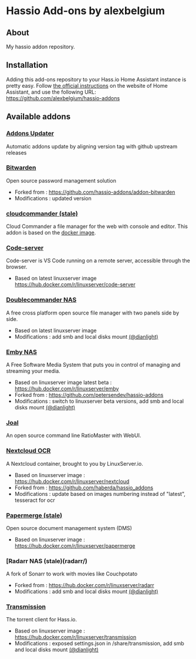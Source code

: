 # Hassio Add-ons by alexbelgium

## About
My hassio addon repository. 

## Installation

Adding this add-ons repository to your Hass.io Home Assistant instance is
pretty easy. Follow [the official instructions][third-party-addons] on the
website of Home Assistant, and use the following URL: https://github.com/alexbelgium/hassio-addons

## Available addons

[//]: # (ADDONLIST_START)

### [Addons Updater](addons_updater/)
Automatic addons update by aligning version tag with github upstream releases

### [Bitwarden](bitwarden/)
Open source password management solution
- Forked from : https://github.com/hassio-addons/addon-bitwarden
- Modifications : updated version

### [cloudcommander (stale)](cloudcommander/)
Cloud Commander a file manager for the web with console and editor.
This addon is based on the [docker image](https://hub.docker.com/r/coderaiser/cloudcmd).

### [Code-server](code-server/)
Code-server is VS Code running on a remote server, accessible through the browser.
- Based on latest linuxserver image https://hub.docker.com/r/linuxserver/code-server

### [Doublecommander NAS](doublecommander/)
A free cross platform open source file manager with two panels side by side.
- Based on latest linuxserver image
- Modifications : add smb and local disks mount [(@dianlight)](https://github.com/dianlight)

### [Emby NAS](emby/)
A Free Software Media System that puts you in control of managing and streaming your media.
- Based on linuxserver image latest beta : https://hub.docker.com/r/linuxserver/emby
- Forked from : https://github.com/petersendev/hassio-addons
- Modifications : switch to linuxserver beta versions, add smb and local disks mount [(@dianlight)](https://github.com/dianlight)

### [Joal](joal/)
An open source command line RatioMaster with WebUI.

### [Nextcloud OCR](nextcloud/)
A Nextcloud container, brought to you by LinuxServer.io. 
- Based on linuxserver image : https://hub.docker.com/r/linuxserver/nextcloud
- Forked from : https://github.com/haberda/hassio_addons
- Modifications : update based on images numbering instead of "latest", tesseract for ocr

### [Papermerge (stale)](papermerge/)
Open source document management system (DMS)
- Based on linuxserver image : https://hub.docker.com/r/linuxserver/papermerge

### [Radarr NAS (stale)(radarr/)	
A fork of Sonarr to work with movies like Couchpotato	
- Forked from : https://hub.docker.com/r/linuxserver/radarr
- Modifications : add smb and local disks mount [(@dianlight)](https://github.com/dianlight)

### [Transmission](transmission/)
The torrent client for Hass.io.
- Based on linuxserver image : https://hub.docker.com/r/linuxserver/transmission
- Modifications :  exposed settings.json in /share/transmission, add smb and local disks mount [(@dianlight)](https://github.com/dianlight)

[//]: # (ADDONLIST_END)

[third-party-addons]: https://home-assistant.io/hassio/installing_third_party_addons/
